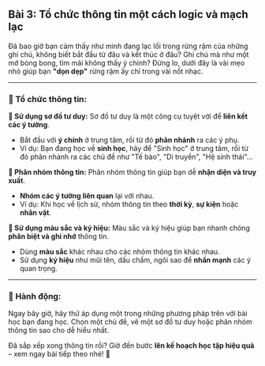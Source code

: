 ## Bài 3: Tổ chức thông tin một cách logic và mạch lạc

Đã bao giờ bạn cảm thấy như mình đang lạc lối trong rừng rậm của những ghi chú, không biết bắt đầu từ đâu và kết thúc ở đâu? Ghi chú mà như một mớ bòng bong, tìm mãi không thấy ý chính? Đừng lo, dưới đây là vài mẹo nhỏ giúp bạn **"dọn dẹp"** rừng rậm ấy chỉ trong vài nốt nhạc.

---

### 📌 Tổ chức thông tin:

**🔹 Sử dụng sơ đồ tư duy:**
Sơ đồ tư duy là một công cụ tuyệt vời để **liên kết các ý tưởng**.  
- Bắt đầu với **ý chính** ở trung tâm, rồi từ đó **phân nhánh** ra các ý phụ.  
- Ví dụ: Bạn đang học về **sinh học**, hãy để "Sinh học" ở trung tâm, rồi từ đó phân nhánh ra các chủ đề như "Tế bào", "Di truyền", "Hệ sinh thái"...

**🔹 Phân nhóm thông tin:**
Phân nhóm thông tin giúp bạn dễ **nhận diện và truy xuất**.  
- **Nhóm các ý tưởng liên quan** lại với nhau.  
- Ví dụ: Khi học về lịch sử, nhóm thông tin theo **thời kỳ**, **sự kiện** hoặc **nhân vật**.

**🔹 Sử dụng màu sắc và ký hiệu:**
Màu sắc và ký hiệu giúp bạn nhanh chóng **phân biệt và ghi nhớ** thông tin.  
- Dùng **màu sắc** khác nhau cho các nhóm thông tin khác nhau.  
- Sử dụng **ký hiệu** như mũi tên, dấu chấm, ngôi sao để **nhấn mạnh** các ý quan trọng.

---

### 🚀 Hành động:

Ngay bây giờ, hãy thử áp dụng một trong những phương pháp trên với bài học bạn đang học. Chọn một chủ đề, vẽ một sơ đồ tư duy hoặc phân nhóm thông tin sao cho dễ hiểu nhất.

Đã sắp xếp xong thông tin rồi? Giờ đến bước **lên kế hoạch học tập hiệu quả** – xem ngay bài tiếp theo nhé! 🎉